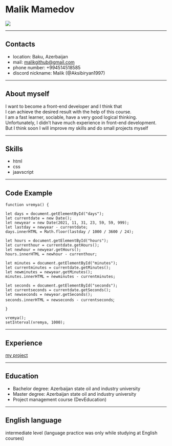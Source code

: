 # Malik Mamedov
![](https://encrypted-tbn0.gstatic.com/images?q=tbn:ANd9GcRrF3Ytjfhi51kGHbzPEVjIwDgi57NIt5nivQ&usqp=CAU)

---
## Contacts
+ location: Baku, Azerbaijan
+ mail: malikgithub@gmail.com
+ phone number: +994514518585
+ discord nickname: Malik (@Aksibiryan1997)
--- 
## About myself
I want to become a front-end developer and I think that  
 I can achieve the desired result with the help of this course.  
 I am a fast learner, sociable, have a very good logical thinking.  
 Unfortunately, I didn’t have much experience in front-end development.  
 But I think soon I will improve my skills and do small projects myself

---
## Skills
+ html
+ css
+ jaavscript
--- 
## Code Example
`function vremya() {`  
  
  `let days = document.getElementById("days");`  
`let currentdate = new Date();`  
`let newyear = new Date(2021, 11, 31, 23, 59, 59, 999);`  
`let lastday = newyear - currentdate;`  
`days.innerHTML = Math.floor(lastday / 1000 / 3600 / 24);`  
  
  `let hours = document.getElementById("hours");`  
`let currenthour = currentdate.getHours();`  
`let newhour = newyear.getHours();`  
`hours.innerHTML = newhour - currenthour;`  
  
  `let minutes = document.getElementById("minutes");`  
`let currentminutes = currentdate.getMinutes();`  
`let newminutes = newyear.getMinutes();`  
`minutes.innerHTML = newminutes - currentminutes;`  
  
  `let seconds = document.getElementById("seconds");`  
`let currentseconds = currentdate.getSeconds();`  
`let newseconds = newyear.getSeconds();`  
`seconds.innerHTML = newseconds - currentseconds`;  
  
  `}`  
  
  `vremya();`  
`setInterval(vremya, 1000);`

---
## Experience
[my project](https://drive.google.com/drive/folders/1wTM5toKfUAJu5e2MBvXUQQoedG8b5BwC?usp=sharing)

---
## Education
+ Bachelor degree: Azerbaijan state oil and industry university
+ Master degree: Azerbaijan state oil and industry university
+ Project management course (DevEducation)
--- 
## English language
intermediate level (language practice was only while studying at English courses)


